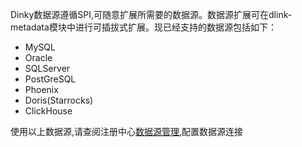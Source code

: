  Dinky数据源遵循SPI,可随意扩展所需要的数据源。数据源扩展可在dlink-metadata模块中进行可插拔式扩展。现已经支持的数据源包括如下：

   - MySQL
   - Oracle
   - SQLServer
   - PostGreSQL
   - Phoenix
   - Doris(Starrocks)
   - ClickHouse 

使用以上数据源,请查阅注册中心[数据源管理](/zh-CN/administrator-guide/registerCenter/datasource_manage.md),配置数据源连接